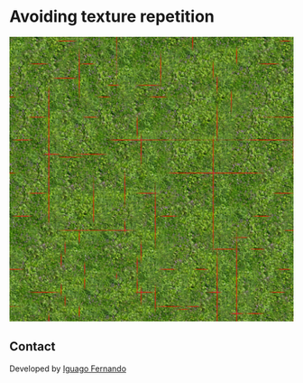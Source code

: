 # Avoiding texture repetition
 
<img src="/1.png?raw=true" width="800"/>

## Contact

Developed by [Iguago Fernando](https://iguagofernando.wordpress.com/)